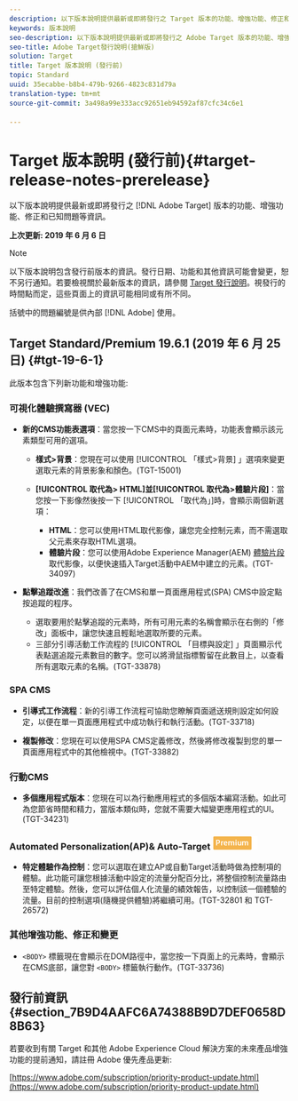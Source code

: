 ```yaml
---
description: 以下版本說明提供最新或即將發行之 Target 版本的功能、增強功能、修正和已知問題等資訊。
keywords: 版本說明
seo-description: 以下版本說明提供最新或即將發行之 Adobe Target 版本的功能、增強功能、修正和已知問題等資訊。
seo-title: Adobe Target發行說明(搶鮮版)
solution: Target
title: Target 版本說明 (發行前)
topic: Standard
uuid: 35ecabbe-b8b4-479b-9266-4823c831d79a
translation-type: tm+mt
source-git-commit: 3a498a99e333acc92651eb94592af87cfc34c6e1

---
```



# Target 版本說明 (發行前){#target-release-notes-prerelease}

以下版本說明提供最新或即將發行之 [!DNL Adobe Target] 版本的功能、增強功能、修正和已知問題等資訊。

**上次更新: 2019 年 6 月 6 日**

>[!NOTE]
>
>以下版本說明包含發行前版本的資訊。發行日期、功能和其他資訊可能會變更，恕不另行通知。若要檢視關於最新版本的資訊，請參閱 [Target 發行說明](release-notes.md)。視發行的時間點而定，這些頁面上的資訊可能相同或有所不同。
>
>括號中的問題編號是供內部 [!DNL Adobe] 使用。

## Target Standard/Premium 19.6.1 (2019 年 6 月 25 日) {#tgt-19-6-1}

此版本包含下列新功能和增強功能:

### 可視化體驗撰寫器 (VEC)

* **新的CMS功能表選項**：當您按一下CMS中的頁面元素時，功能表會顯示該元素類型可用的選項。

   * **樣式&gt;背景**：您現在可以使用 [!UICONTROL 「樣式&gt;背景] 」選項來變更選取元素的背景影象和顏色。(TGT-15001)

   * **[!UICONTROL 取代為&gt; HTML]並[!UICONTROL 取代為&gt;體驗片段]**：當您按一下影像然後按一下 [!UICONTROL 「取代為」]時，會顯示兩個新選項：

      * **HTML**：您可以使用HTML取代影像，讓您完全控制元素，而不需選取父元素來存取HTML選項。
      * **體驗片段**：您可以使用Adobe Experience Manager(AEM) [體驗片段](/help/c-experiences/c-manage-content/aem-experience-fragments.md) 取代影像，以便快速插入Target活動中AEM中建立的元素。(TGT-34097)

* **點擊追蹤改進**：我們改善了在CMS和單一頁面應用程式(SPA) CMS中設定點按追蹤的程序。

   * 選取要用於點擊追蹤的元素時，所有可用元素的名稱會顯示在右側的「修改」面板中，讓您快速且輕鬆地選取所要的元素。
   * 三部分引導活動工作流程的 [!UICONTROL 「目標與設定] 」頁面顯示代表點選追蹤元素數目的數字。您可以將滑鼠指標暫留在此數目上，以查看所有選取元素的名稱。(TGT-33878)

### SPA CMS

* **引導式工作流程**：新的引導工作流程可協助您瞭解頁面遞送規則設定如何設定，以便在單一頁面應用程式中成功執行和執行活動。(TGT-33718)

* **複製修改**：您現在可以使用SPA CMS定義修改，然後將修改複製到您的單一頁面應用程式中的其他檢視中。(TGT-33882)

### 行動CMS

* **多個應用程式版本**：您現在可以為行動應用程式的多個版本編寫活動。如此可為您節省時間和精力，當版本類似時，您就不需要大幅變更應用程式的UI。(TGT-34231)

### Automated Personalization(AP)&amp; Auto-Target ![Premium徽章](/help/assets/premium.png)

* **特定體驗作為控制**：您可以選取在建立AP或自動Target活動時做為控制項的體驗。此功能可讓您根據活動中設定的流量分配百分比，將整個控制流量路由至特定體驗。然後，您可以評估個人化流量的績效報告，以控制該一個體驗的流量。目前的控制選項(隨機提供體驗)將繼續可用。(TGT-32801 和 TGT-26572)

### 其他增強功能、修正和變更

* `<BODY>` 標籤現在會顯示在DOM路徑中，當您按一下頁面上的元素時，會顯示在CMS底部，讓您對 `<BODY>` 標籤執行動作。(TGT-33736)

## 發行前資訊 {#section_7B9D4AAFC6A74388B9D7DEF0658D8B63}

若要收到有關 Target 和其他 Adobe Experience Cloud 解決方案的未來產品增強功能的提前通知，請註冊 Adobe 優先產品更新:

[https://www.adobe.com/subscription/priority-product-update.html](https://www.adobe.com/subscription/priority-product-update.html)
